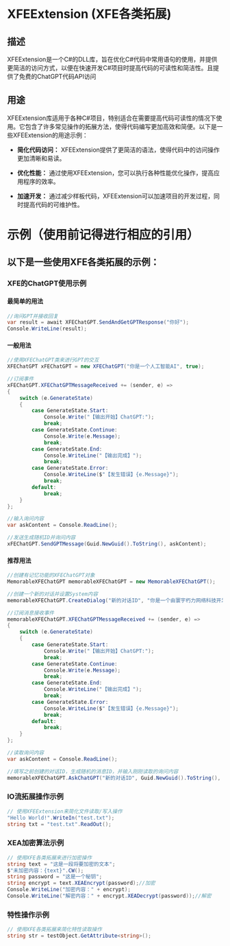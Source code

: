 # XFEExtension (XFE各类拓展)

## 描述

XFEExtension是一个C#的DLL库，旨在优化C#代码中常用语句的使用，并提供更简洁的访问方式，以便在快速开发C#项目时提高代码的可读性和简洁性。且提供了免费的ChatGPT代码API访问

## 用途

XFEExtension库适用于各种C#项目，特别适合在需要提高代码可读性的情况下使用。它包含了许多常见操作的拓展方法，使得代码编写更加高效和简便。以下是一些XFEExtension的用途示例：

- **简化代码访问：** XFEExtension提供了更简洁的语法，使得代码中的访问操作更加清晰和易读。

- **优化性能：** 通过使用XFEExtension，您可以执行各种性能优化操作，提高应用程序的效率。

- **加速开发：** 通过减少样板代码，XFEExtension可以加速项目的开发过程，同时提高代码的可维护性。

# 示例（使用前记得进行相应的引用）

## 以下是一些使用XFE各类拓展的示例：

### XFE的ChatGPT使用示例

#### 最简单的用法

```csharp
//询问GPT并接收回复
var result = await XFEChatGPT.SendAndGetGPTResponse("你好");
Console.WriteLine(result);
```

#### 一般用法

```csharp
//使用XFEChatGPT类来进行GPT的交互
XFEChatGPT xFEChatGPT = new XFEChatGPT("你是一个人工智能AI", true);

//订阅事件
xFEChatGPT.XFEChatGPTMessageReceived += (sender, e) =>
{
    switch (e.GenerateState)
    {
        case GenerateState.Start:
            Console.Write("【输出开始】ChatGPT:");
            break;
        case GenerateState.Continue:
            Console.Write(e.Message);
            break;
        case GenerateState.End:
            Console.WriteLine("【输出完成】");
            break;
        case GenerateState.Error:
            Console.WriteLine($"【发生错误】{e.Message}");
            break;
        default:
            break;
    }
};

//输入询问内容
var askContent = Console.ReadLine();

//发送生成随机ID并询问内容
xFEChatGPT.SendGPTMessage(Guid.NewGuid().ToString(), askContent);
```

#### 推荐用法

```csharp
//创建有记忆功能的XFEChatGPT对象
MemorableXFEChatGPT memorableXFEChatGPT = new MemorableXFEChatGPT();

//创建一个新的对话并设置System内容
memorableXFEChatGPT.CreateDialog("新的对话ID", "你是一个由寰宇朽力网络科技开发的人工智能AI", true, true);

//订阅消息接收事件
memorableXFEChatGPT.XFEChatGPTMessageReceived += (sender, e) =>
{
    switch (e.GenerateState)
    {
        case GenerateState.Start:
            Console.Write("【输出开始】ChatGPT:");
            break;
        case GenerateState.Continue:
            Console.Write(e.Message);
            break;
        case GenerateState.End:
            Console.WriteLine("【输出完成】");
            break;
        case GenerateState.Error:
            Console.WriteLine($"【发生错误】{e.Message}");
            break;
        default:
            break;
    }
};

//读取询问内容
var askContent = Console.ReadLine();

//填写之前创建的对话ID，生成随机的消息ID，并输入刚刚读取的询问内容
memorableXFEChatGPT.AskChatGPT("新的对话ID", Guid.NewGuid().ToString(), askContent);
```

### IO流拓展操作示例

```csharp
// 使用XFEExtension来简化文件读取/写入操作
"Hello World!".WriteIn("test.txt");
string txt = "test.txt".ReadOut();
```

### XEA加密算法示例

```csharp
// 使用XFE各类拓展来进行加密操作
string text = "这是一段将要加密的文本";
$"未加密内容：{text}".CW();
string password = "这是一个秘钥";
string encrypt = text.XEAEncrypt(password);//加密
Console.WriteLine("加密内容：" + encrypt);
Console.WriteLine("解密内容：" + encrypt.XEADecrypt(password));//解密
```

### 特性操作示例

```csharp
// 使用XFE各类拓展来简化特性读取操作
string str = testObject.GetAttribute<string>();
```
